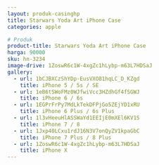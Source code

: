```yaml
---
layout: produk-casinghp
title: Starwars Yoda Art iPhone Case
categories: apple

# Produk
product-title: Starwars Yoda Art iPhone Case
harga: 90000
sku: hn-3234
image-drive: 1ZoswR6c1W-4xgZc1hLybp-m63L7HDSaJ
gallery:
  - url: 1bCJBXCzShYDp-EusVXO81hqLC_D_KZgd
    title: iPhone 5 / 5s / SE
  - url: 1eB6tSWoFMz0WJfwiVcc3HZdhGf4fSGWJ
    title: iPhone 6 / 6s
  - url: 1EGPrFrPy7MdLkTekDFPjGo5ZEjYD1xRU
    title: iPhone 6 Plus / 6s Plus
  - url: 1l3vHeeuHlASSWaYd1EEIjE0mXEl6KV1S
    title: iPhone 7 / 8
  - url: 1Jxp40LCxu1rdJ16N3V7onQyZV1kpaGbC
    title: iPhone 7 Plus / 8 Plus
  - url: 1ZoswR6c1W-4xgZc1hLybp-m63L7HDSaJ
    title: iPhone X
---
```

